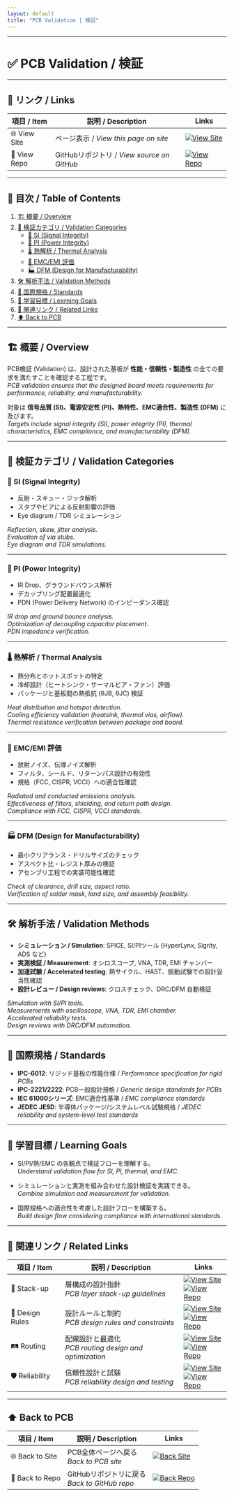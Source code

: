 ```yaml
---
layout: default
title: "PCB Validation | 検証"
---
```


---

# ✅ PCB Validation / 検証

---

## 🔗 リンク / Links

| 項目 / Item | 説明 / Description | Links |
|-------------|---------------------|-------|
| 🌐 View Site | ページ表示 / *View this page on site* | [![View Site](https://img.shields.io/badge/View-Site-brightgreen?style=for-the-badge&logo=githubpages)](https://samizo-aitl.github.io/Edusemi-Plus/Assembly-Integration/PCB/validation/) |
| 📂 View Repo | GitHubリポジトリ / *View source on GitHub* | [![View Repo](https://img.shields.io/badge/View-Repo-blue?style=for-the-badge&logo=github)](https://github.com/Samizo-AITL/Edusemi-Plus/blob/main/Assembly-Integration/PCB/validation.md) |

---

## 📑 目次 / Table of Contents
1. [🏗 概要 / Overview](#-概要--overview)  
2. [🔑 検証カテゴリ / Validation Categories](#-検証カテゴリ--validation-categories)  
   - [📡 SI (Signal Integrity)](#-si-signal-integrity)  
   - [🔋 PI (Power Integrity)](#-pi-power-integrity)  
   - [🌡 熱解析 / Thermal Analysis](#-熱解析--thermal-analysis)  
   - [📶 EMC/EMI 評価](#-emcemi-評価)  
   - [🏭 DFM (Design for Manufacturability)](#-dfm-design-for-manufacturability)  
3. [🛠 解析手法 / Validation Methods](#-解析手法--validation-methods)  
4. [📏 国際規格 / Standards](#-国際規格--standards)  
5. [🎯 学習目標 / Learning Goals](#-学習目標--learning-goals)  
6. [🔗 関連リンク / Related Links](#-関連リンク--related-links)  
7. [⬆️ Back to PCB](#️-back-to-pcb)  

---

## 🏗 概要 / Overview
PCB検証 (Validation) は、設計された基板が **性能・信頼性・製造性** の全ての要求を満たすことを確認する工程です。  
*PCB validation ensures that the designed board meets requirements for performance, reliability, and manufacturability.*  

対象は **信号品質 (SI)、電源安定性 (PI)、熱特性、EMC適合性、製造性 (DFM)** に及びます。  
*Targets include signal integrity (SI), power integrity (PI), thermal characteristics, EMC compliance, and manufacturability (DFM).*  

---

## 🔑 検証カテゴリ / Validation Categories

### 📡 SI (Signal Integrity)
- 反射・スキュー・ジッタ解析  
- スタブやビアによる反射影響の評価  
- Eye diagram / TDR シミュレーション  

*Reflection, skew, jitter analysis.  
Evaluation of via stubs.  
Eye diagram and TDR simulations.*  

---

### 🔋 PI (Power Integrity)
- IR Drop、グラウンドバウンス解析  
- デカップリング配置最適化  
- PDN (Power Delivery Network) のインピーダンス確認  

*IR drop and ground bounce analysis.  
Optimization of decoupling capacitor placement.  
PDN impedance verification.*  

---

### 🌡 熱解析 / Thermal Analysis
- 熱分布とホットスポットの特定  
- 冷却設計（ヒートシンク・サーマルビア・ファン）評価  
- パッケージと基板間の熱抵抗 (θJB, θJC) 検証  

*Heat distribution and hotspot detection.  
Cooling efficiency validation (heatsink, thermal vias, airflow).  
Thermal resistance verification between package and board.*  

---

### 📶 EMC/EMI 評価
- 放射ノイズ、伝導ノイズ解析  
- フィルタ、シールド、リターンパス設計の有効性  
- 規格（FCC, CISPR, VCCI）への適合性確認  

*Radiated and conducted emissions analysis.  
Effectiveness of filters, shielding, and return path design.  
Compliance with FCC, CISPR, VCCI standards.*  

---

### 🏭 DFM (Design for Manufacturability)
- 最小クリアランス・ドリルサイズのチェック  
- アスペクト比・レジスト厚みの検証  
- アセンブリ工程での実装可能性確認  

*Check of clearance, drill size, aspect ratio.  
Verification of solder mask, land size, and assembly feasibility.*  

---

## 🛠 解析手法 / Validation Methods
- **シミュレーション / Simulation**: SPICE, SI/PIツール (HyperLynx, Sigrity, ADS など)  
- **実測検証 / Measurement**: オシロスコープ, VNA, TDR, EMI チャンバー  
- **加速試験 / Accelerated testing**: 熱サイクル、HAST、振動試験での設計妥当性確認  
- **設計レビュー / Design reviews**: クロスチェック、DRC/DFM 自動検証  

*Simulation with SI/PI tools.  
Measurements with oscilloscope, VNA, TDR, EMI chamber.  
Accelerated reliability tests.  
Design reviews with DRC/DFM automation.*  

---

## 📏 国際規格 / Standards
- **IPC-6012**: リジッド基板の性能仕様 / *Performance specification for rigid PCBs*  
- **IPC-2221/2222**: PCB一般設計規格 / *Generic design standards for PCBs*  
- **IEC 61000シリーズ**: EMC適合性基準 / *EMC compliance standards*  
- **JEDEC JESD**: 半導体パッケージ/システムレベル試験規格 / *JEDEC reliability and system-level test standards*  

---

## 🎯 学習目標 / Learning Goals
- SI/PI/熱/EMC の各観点で検証フローを理解する。  
  *Understand validation flow for SI, PI, thermal, and EMC.*  

- シミュレーションと実測を組み合わせた設計検証を実践できる。  
  *Combine simulation and measurement for validation.*  

- 国際規格への適合性を考慮した設計フローを構築する。  
  *Build design flow considering compliance with international standards.*  

---

## 🔗 関連リンク / Related Links

| 項目 / Item | 説明 / Description | Links |
|-------------|-------------------|-------|
| 📐 Stack-up | 層構成の設計指針<br>*PCB layer stack-up guidelines* | [![View Site](https://img.shields.io/badge/View-Site-brightgreen?style=for-the-badge&logo=githubpages)](https://samizo-aitl.github.io/Edusemi-Plus/Assembly-Integration/PCB/stackup/)<br>[![View Repo](https://img.shields.io/badge/View-Repo-blue?style=for-the-badge&logo=github)](https://github.com/Samizo-AITL/Edusemi-Plus/blob/main/Assembly-Integration/PCB/stackup.md) |
| 📏 Design Rules | 設計ルールと制約<br>*PCB design rules and constraints* | [![View Site](https://img.shields.io/badge/View-Site-brightgreen?style=for-the-badge&logo=githubpages)](https://samizo-aitl.github.io/Edusemi-Plus/Assembly-Integration/PCB/design_rules/)<br>[![View Repo](https://img.shields.io/badge/View-Repo-blue?style=for-the-badge&logo=github)](https://github.com/Samizo-AITL/Edusemi-Plus/blob/main/Assembly-Integration/PCB/design_rules.md) |
| 🛤 Routing | 配線設計と最適化<br>*PCB routing design and optimization* | [![View Site](https://img.shields.io/badge/View-Site-brightgreen?style=for-the-badge&logo=githubpages)](https://samizo-aitl.github.io/Edusemi-Plus/Assembly-Integration/PCB/routing/)<br>[![View Repo](https://img.shields.io/badge/View-Repo-blue?style=for-the-badge&logo=github)](https://github.com/Samizo-AITL/Edusemi-Plus/blob/main/Assembly-Integration/PCB/routing.md) |
| 🛡 Reliability | 信頼性設計と試験<br>*PCB reliability design and testing* | [![View Site](https://img.shields.io/badge/View-Site-brightgreen?style=for-the-badge&logo=githubpages)](https://samizo-aitl.github.io/Edusemi-Plus/Assembly-Integration/PCB/reliability/)<br>[![View Repo](https://img.shields.io/badge/View-Repo-blue?style=for-the-badge&logo=github)](https://github.com/Samizo-AITL/Edusemi-Plus/blob/main/Assembly-Integration/PCB/reliability.md) |

---

## ⬆️ Back to PCB

| 項目 / Item | 説明 / Description | Links |
|-------------|-------------------|-------|
| 🌐 Back to Site | PCB全体ページへ戻る<br>*Back to PCB site* | [![Back Site](https://img.shields.io/badge/⬆️%20Back-Site-brightgreen?style=for-the-badge&logo=githubpages)](https://samizo-aitl.github.io/Edusemi-Plus/Assembly-Integration/PCB/) |
| 📂 Back to Repo | GitHubリポジトリに戻る<br>*Back to GitHub repo* | [![Back Repo](https://img.shields.io/badge/⬆️%20Back-Repo-blue?style=for-the-badge&logo=github)](https://github.com/Samizo-AITL/Edusemi-Plus/tree/main/Assembly-Integration/PCB) |
